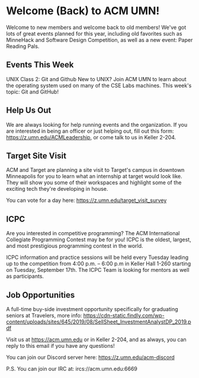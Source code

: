 # Welcome (Back) to ACM UMN!
Welcome to new members and welcome back to old members! We've got lots of great events planned for this year, including old favorites such as MinneHack and Software Design Competition, as well as a new event: Paper Reading Pals.


## Events This Week

UNIX Class 2: Git and Github
New to UNIX? Join ACM UMN to learn about the operating system used on many of the CSE Labs machines. This week's topic: Git and GitHub!


## Help Us Out

We are always looking for help running events and the organization. If you are interested in being an officer or just helping out, fill out this form: https://z.umn.edu/ACMLeadership, or come talk to us in Keller 2-204.


## Target Site Visit

ACM and Target are planning a site visit to Target's campus in downtown Minneapolis for you to learn what an internship at target would look like. They will show you some of their workspaces and highlight some of the exciting tech they're developing in house.

You can vote for a day here: https://z.umn.edu/target_visit_survey


## ICPC

Are you interested in competitive programming? The ACM International Collegiate Programming Contest may be for you! ICPC is the oldest, largest, and most prestigious programming contest in the world.

ICPC information and practice sessions will be held every Tuesday leading up to the competition from 4:00 p.m. – 6:00 p.m in Keller Hall 1-260 starting on Tuesday, September 17th. The ICPC Team is looking for mentors as well as participants.
 

## Job Opportunities

A full-time buy-side investment opportunity specifically for graduating seniors at Travelers, more info: https://cdn-static.findly.com/wp-content/uploads/sites/645/2019/08/SellSheet_InvestmentAnalystDP_2019.pdf


Visit us at https://acm.umn.edu or in Keller 2-204, and as always, you can reply to this email if you have any questions!

You can join our Discord server here: https://z.umn.edu/acm-discord

P.S. You can join our IRC at: ircs://acm.umn.edu:6669
 
